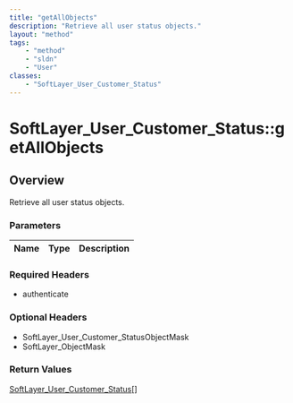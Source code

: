 ```yaml
---
title: "getAllObjects"
description: "Retrieve all user status objects."
layout: "method"
tags:
    - "method"
    - "sldn"
    - "User"
classes:
    - "SoftLayer_User_Customer_Status"
---
```

# SoftLayer_User_Customer_Status::getAllObjects
## Overview 
Retrieve all user status objects.

### Parameters 
|Name | Type | Description |
| --- | --- | --- |


### Required Headers
* authenticate

### Optional Headers
* SoftLayer_User_Customer_StatusObjectMask
* SoftLayer_ObjectMask

### Return Values
<a href='/reference/datatypes/SoftLayer_User_Customer_Status'>SoftLayer_User_Customer_Status[] </a>
